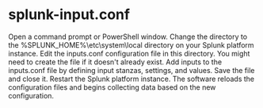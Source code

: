 # splunk-input.conf

Open a command prompt or PowerShell window.
Change the directory to the %SPLUNK_HOME%\etc\system\local directory on your Splunk platform instance.
Edit the inputs.conf configuration file in this directory. You might need to create the file if it doesn't already exist.
Add inputs to the inputs.conf file by defining input stanzas, settings, and values.
Save the file and close it.
Restart the Splunk platform instance.
The software reloads the configuration files and begins collecting data based on the new configuration.
